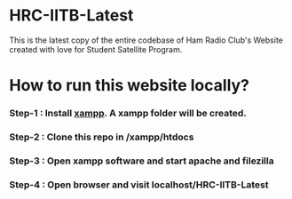# HRC-IITB-Latest
This is the latest copy of the entire codebase of Ham Radio Club's Website created with love for Student Satellite Program.

# How to run this website locally?

### Step-1 : Install [xampp](https://www.apachefriends.org/download.html). A xampp folder will be created.
### Step-2 : Clone this repo in /xampp/htdocs 
### Step-3 : Open xampp software and start apache and filezilla
### Step-4 : Open browser and visit localhost/HRC-IITB-Latest
